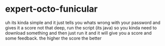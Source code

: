 # expert-octo-funicular
uh its kinda simple and it just tells you whats wrong with your password and gives it a score
not that deep, run the script (its java) so you kinda need to download something and then just run it and it will give you a score and some feedback. 
the higher the score the better
